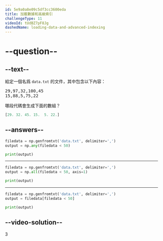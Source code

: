 ```yaml
---
id: 5e9a0a8e09c5df3cc3600eda
title: 加載數據和高級索引
challengeType: 11
videoId: tUdBZ7pF8Jg
dashedName: loading-data-and-advanced-indexing
---
```


# --question--

## --text--

給定一個名爲 `data.txt` 的文件，其中包含以下內容：

<pre>
29,97,32,100,45
15,88,5,75,22
</pre>

哪段代碼會生成下面的數組？

```py
[29. 32. 45. 15.  5. 22.]
```

## --answers--

```py
filedata = np.genfromtxt('data.txt', delimiter=',')
output = np.any(filedata < 50)

print(output)
```

---

```py
filedata = np.genfromtxt('data.txt', delimiter=',')
output = np.all(filedata < 50, axis=1)

print(output)
```

---

```py
filedata = np.genfromtxt('data.txt', delimiter=',')
output = filedata[filedata < 50]

print(output)
```

## --video-solution--

3

